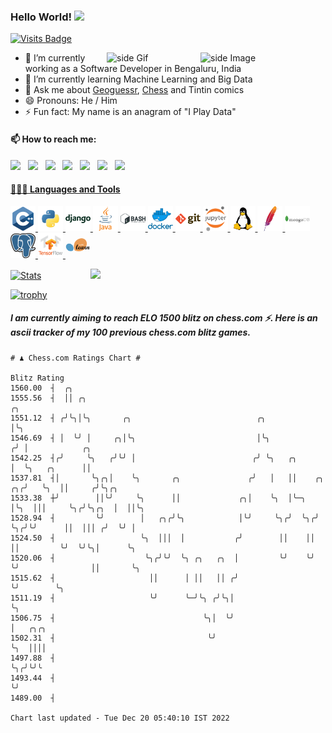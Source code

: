   ### Hello World!  <img src="https://github.com/sciencepal/sciencepal/blob/master/assets/Hi.gif" width="29px">
  [![Visits Badge](https://badges.pufler.dev/visits/sciencepal/sciencepal)](https://badges.pufler.dev/visits/sciencepal/sciencepal)
  
<img src="https://github.com/sciencepal/sciencepal/blob/master/assets/life_balance.gif" alt="side Image" align="right" width="200" height="auto" />
<a href="https://ko-fi.com/sciencepal"> <img src="https://media3.giphy.com/media/ZEB6yFbLnhyQf7g3hn/giphy.gif" alt="side Gif" align="right" width="150" height="auto"/> </a>
  
  - 🔭 I’m currently working as a Software Developer in Bengaluru, India
  - 🌱 I’m currently learning Machine Learning and Big Data
  - 💬 Ask me about [Geoguessr](https://youtu.be/9XFyngt1dk0?t=1268), [Chess](https://www.chess.com/member/sciencepal) and Tintin comics
  - 😄 Pronouns: He / Him
  - ⚡ Fun fact: My name is an anagram of "I Play Data"
  
  #### 📫 How to reach me:
  
  [<img src="https://upload.wikimedia.org/wikipedia/commons/8/83/Steam_icon_logo.svg" width="3.5%"/>](https://steamcommunity.com/id/mongocds/)  &nbsp; [<img src="https://github.com/sciencepal/sciencepal/blob/master/assets/discord-round.svg" width="3.5%"/>](https://discord.gg/MnUUbHe)  &nbsp; [<img src="https://img.icons8.com/color/48/000000/twitter.png" width="3.5%"/>](https://twitter.com/sciencepal)  &nbsp; [<img src="https://img.icons8.com/color/48/000000/linkedin.png" width="3.5%"/>](https://www.linkedin.com/in/adityapal1/)  &nbsp; [<img src="https://img.icons8.com/fluent/48/000000/facebook-new.png" width="3.5%"/>](https://www.facebook.com/sciencepal/)  &nbsp; [<img src="https://img.icons8.com/fluent/48/000000/instagram-new.png" width="3.5%"/>](https://www.instagram.com/aditya_sciencepal/)  &nbsp; <a href="mailto:aditya.pal.science@gmail.com"> <img src="https://img.icons8.com/fluent/48/000000/gmail.png" width="3.5%"/>
  
  #### 👨🏻‍💻 Languages and Tools <br />
  <code><img height="40" src="https://raw.githubusercontent.com/github/explore/80688e429a7d4ef2fca1e82350fe8e3517d3494d/topics/cpp/cpp.png"></code>
  <code><img height="40" src="https://raw.githubusercontent.com/github/explore/80688e429a7d4ef2fca1e82350fe8e3517d3494d/topics/python/python.png"></code>
  <code><img height="40" src="https://raw.githubusercontent.com/github/explore/80688e429a7d4ef2fca1e82350fe8e3517d3494d/topics/django/django.png"></code>
  <code><img height="40" src="https://raw.githubusercontent.com/github/explore/80688e429a7d4ef2fca1e82350fe8e3517d3494d/topics/java/java.png"></code>
  <code><img height="40" src="https://raw.githubusercontent.com/github/explore/80688e429a7d4ef2fca1e82350fe8e3517d3494d/topics/bash/bash.png"></code>
  <code><img height="40" src="https://raw.githubusercontent.com/github/explore/80688e429a7d4ef2fca1e82350fe8e3517d3494d/topics/docker/docker.png"></code>
  <code><img height="40" src="https://raw.githubusercontent.com/github/explore/80688e429a7d4ef2fca1e82350fe8e3517d3494d/topics/git/git.png"></code>
  <code><img height="40" src="https://raw.githubusercontent.com/github/explore/80688e429a7d4ef2fca1e82350fe8e3517d3494d/topics/jupyter-notebook/jupyter-notebook.png"></code>
  <code><img height="40" src="https://raw.githubusercontent.com/github/explore/80688e429a7d4ef2fca1e82350fe8e3517d3494d/topics/linux/linux.png"></code>
  <code><img height="40" src="https://raw.githubusercontent.com/github/explore/80688e429a7d4ef2fca1e82350fe8e3517d3494d/topics/maven/maven.png"></code>
  <code><img height="40" src="https://raw.githubusercontent.com/github/explore/80688e429a7d4ef2fca1e82350fe8e3517d3494d/topics/mongodb/mongodb.png"></code>
  <code><img height="40" src="https://raw.githubusercontent.com/github/explore/80688e429a7d4ef2fca1e82350fe8e3517d3494d/topics/postgresql/postgresql.png"></code>
  <code><img height="40" src="https://raw.githubusercontent.com/github/explore/80688e429a7d4ef2fca1e82350fe8e3517d3494d/topics/tensorflow/tensorflow.png"></code>
  <code><img height="40" src="https://raw.githubusercontent.com/github/explore/80688e429a7d4ef2fca1e82350fe8e3517d3494d/topics/scikit-learn/scikit-learn.png"></code>
  
  [![Stats](https://github-readme-stats.vercel.app/api?username=sciencepal&show_icons=true&theme=radical)](https://github-readme-stats.vercel.app/api?username=sciencepal&show_icons=true&theme=radical)&nbsp; &nbsp; &nbsp; &nbsp; &nbsp; &nbsp; &nbsp; &nbsp; &nbsp; &nbsp; <img src="https://github.com/sciencepal/sciencepal/blob/master/assets/saved.gif" width="195">
  
  [![trophy](https://github-profile-trophy.vercel.app/?username=sciencepal&theme=juicyfresh&no-frame=true&row=1&&margin-w=20&no-bg=true)](https://github-profile-trophy.vercel.app/?username=sciencepal&theme=juicyfresh&no-frame=true&row=1&&margin-w=20&no-bg=true)
  
  ##### I am currently aiming to reach ELO 1500 blitz on chess.com ⚡. Here is an ascii tracker of my 100 previous chess.com blitz games.

  ```
  # ♟︎ Chess.com Ratings Chart #
  
  Blitz Rating
 1560.00  ┤  ╭╮
 1555.56  ┤  ││ ╭╮                                                            ╭╮
 1551.12  ┤ ╭╯╰╮│╰╮       ╭╮                            ╭╮                    │╰╮
 1546.69  ┤ │  ╰╯ │     ╭╮│╰╮                           │╰╮                  ╭╯ │            ╭╮
 1542.25  ┤╭╯     ╰╮   ╭╯╰╯ │                          ╭╯ ╰╮   ╭╮            │  ╰╮   ╭╮      ││
 1537.81  ┤│       ╰╮╭╮│    ╰╮       ╭╮               ╭╯   │   ││    ╭╮   ╭╮╭╯   ╰╮  ││     ╭╯╰╮╭╮
 1533.38  ┼╯        ││╰╯     ╰╮      ││             ╭╮│    ╰╮  │╰─╮  │╰╮  │││     ╰╮╭╯╰╮╭╮  │  ││╰╮
 1528.94  ┤         ╰╯        │   ╭╮╭╯╰╮            │╰╯     ╰╮╭╯  ╰╮╭╯ ╰╮╭╯╰╯      ││  │││ ╭╯  ╰╯ │
 1524.50  ┤                   ╰╮  │││  │           ╭╯        ││    ││   ││         ╰╯  ╰╯╰╮│      ╰╮
 1520.06  ┤                    ╰╮╭╯╰╯  ╰╮ ╭╮   ╭╮  │         ╰╯    ╰╯   ╰╯                ││       ╰╮
 1515.62  ┤                     ││      │ ││   ││ ╭╯                                      ╰╯        ╰╮
 1511.19  ┤                     ╰╯      ╰─╯╰╮ ╭╯╰╮│                                                  ╰╮
 1506.75  ┤                                 ╰╮│  ╰╯                                                   │   ╭╮╭╮
 1502.31  ┤                                  ╰╯                                                       ╰╮  ││││
 1497.88  ┤                                                                                            ╰╮╭╯╰╯╰
 1493.44  ┤                                                                                             ╰╯
 1489.00  ┤

Chart last updated - Tue Dec 20 05:40:10 IST 2022  
  ```
  
